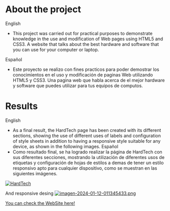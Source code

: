 # About the project
English
- This project was carried out for practical purposes to demonstrate knowledge in the use and modification of Web pages using HTML5 and CSS3.
A website that talks about the best hardware and software that you can use for your computer or laptop.

Español
- Este proyecto se realizo con fines practicos para poder demostrar los conocimientos en el uso y modificación de paginas Web utilizando HTML5 y CSS3.
Una pagina web que habla acerca de el mejor hardware y software que puedes utilizar para tus equipos de computos.

# Results 
English
- As a final result, the HardTech page has been created with its different sections, showing the use of different uses of labels and configuration of style sheets in addition to having a responsive style suitable for any device, as shown in the following images.
Español
- Como resultado final, se ha logrado realizar la página de HardTech con sus diferentes secciones, mostrando la utilización de diferentes usos de etiquetas y configuración de hojas de estilos a demas de tener un estilo responsivo apto para cualquier dispositivo, como se muestran en las siguientes imágenes.

[![HardTech](https://github.com/LuisInfo1802/gallery/blob/main/hartechpage.gif)](https://postimg.cc/nMjx5r44)

And responsive desing
[![imagen-2024-01-12-011345433.png](https://i.postimg.cc/65Pryn46/imagen-2024-01-12-011345433.png)](https://postimg.cc/vcWgK1vC)


[You can check the WebSite here!](https://hardtechpor.netlify.app)
